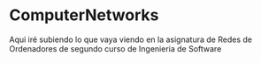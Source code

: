 # ComputerNetworks
Aqui iré subiendo lo que vaya viendo en la asignatura de Redes de Ordenadores de segundo curso de Ingenieria de Software
